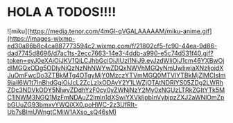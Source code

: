 # HOLA A TODOS!!!! 

![miku](https://media.tenor.com/4mGl-qVGALAAAAAM/miku-anime.gif](https://images-wixmp-ed30a86b8c4ca887773594c2.wixmp.com/f/21802cf5-fc90-44ea-9d86-dad7745d8696/d7ac1ts-2ecc7663-14e3-4ddb-a990-e5c74d531f40.gif?token=eyJ0eXAiOiJKV1QiLCJhbGciOiJIUzI1NiJ9.eyJzdWIiOiJ1cm46YXBwOjdlMGQxODg5ODIyNjQzNzNhNWYwZDQxNWVhMGQyNmUwIiwiaXNzIjoidXJuOmFwcDo3ZTBkMTg4OTgyMjY0MzczYTVmMGQ0MTVlYTBkMjZlMCIsIm9iaiI6W1t7InBhdGgiOiJcL2ZcLzIxODAyY2Y1LWZjOTAtNDRlYS05ZDg2LWRhZDc3NDVkODY5NlwvZDdhYzF0cy0yZWNjNzY2My0xNGUzLTRkZGItYTk5MC1lNWM3NGQ1MzFmNDAuZ2lmIn1dXSwiYXVkIjpbInVybjpzZXJ2aWNlOmZpbGUuZG93bmxvYWQiXX0.poHWC-2z3UfRIt-Ub7sBlmUWngtCMiW1AXso_sQ46sM)

